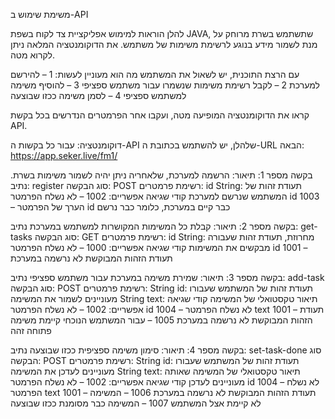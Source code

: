 משימת שימוש ב-API


להלן הוראות למימוש אפליקציית צד לקוח בשפת JAVA, שתשתמש בשרת מרוחק על מנת לשמור מידע בנוגע לרשימת משימות של משתמש. את הדוקומנטציה המלאה ניתן לקרוא מטה. 

עם הרצת התוכנית, יש לשאול את המשתמש מה הוא מעוניין לעשות: 
1 – להירשם למערכת
2 – לקבל רשימת משימות שנשמרו עבור משתמש ספציפי
3 – להוסיף משימה למשתמש ספציפי
4 – לסמן משימה ככזו שבוצעה

קראו את הדוקומנטציה המופיעה מטה, ועקבו אחר הפרמטרים הנדרשים בכל בקשת API. 


דוקומנטציה: 
עבור כל בקשות ה-API שלהלן, יש להשתמש בכתובת ה-URL הבאה: 
https://app.seker.live/fm1/


בקשה מספר 1: 
תיאור: הרשמה למערכת, שלאחריה ניתן יהיה לשמור משימות בשרת. 
נתיב: register
סוג הבקשה: POST
רשימת פרמטרים: 
id String: תעודת זהות של המשתמש שנרשם למערכת
קודי שגיאה אפשריים: 
1002 – לא נשלח הפרמטר id
1003 – הערך של הפרמטר id כבר קיים במערכת, כלומר כבר נרשם


בקשה מספר 2: 
תיאור: קבלת כל המשימות המקושרות למשתמש במערכת
נתיב: get-tasks
סוג הבקשה: GET
רשימת פרמטרים: 
id String: מחרוזת, תעודת זהות שעבורה מבקשים את המשימות
קודי שגיאה אפשריים: 
1000 – לא נשלח הפרמטר id
1001 – תעודת הזהות המבוקשת לא נרשמה במערכת


בקשה מספר 3: 
תיאור: שמירת משימה במערכת עבור משתמש ספציפי
נתיב: add-task
סוג הבקשה: POST
רשימת פרמטרים: 
String id: תעודת זהות של המשתמש שעבורו מעוניינים לשמור את המשימה
String text: תיאור טקסטואלי של המשימה
קודי שגיאה אפשריים: 
1002 – לא נשלח הפרמטר id
1004 – לא נשלח הפרמטר text
1001 – תעודת הזהות המבוקשת לא נרשמה במערכת
1005 – עבור המשתמש הנוכחי קיימת משימה פתוחה זהה

בקשה מספר 4: 
תיאור: סימון משימה ספציפית ככזו שבוצעה
נתיב: set-task-done
סוג הבקשה: POST
רשימת פרמטרים: 
String id: תעודת זהות של המשתמש שעבורו מעוניינים לעדכן את המשימה
String text: תיאור טקסטואלי של המשימה שאותה מעוניינים לעדכן
קודי שגיאה אפשריים: 
1002 – לא נשלח הפרמטר id
1004 – לא נשלח הפרמטר text
1001 – תעודת הזהות המבוקשת לא נרשמה במערכת
1006 – המשימה לא קיימת אצל המשתמש
1007 – המשימה כבר מסומנת ככזו שבוצעה




